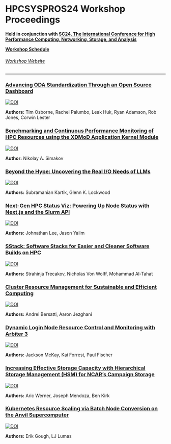 # HPCSYSPROS24 Workshop Proceedings
**Held in conjunction with [SC24, The International Conference for High Performance Computing, Networking, Storage, and Analysis](https://sc24.supercomputing.org/)**

**[Workshop Schedule](https://sc24.conference-program.com/session/?sess=sess770)**

###### [Workshop Website](http://sighpc-syspros.org/workshops/2024/)

---
### [Advancing ODA Standardization Through an Open Source Dashboard](https://github.com/HPCSYSPROS/Workshop24/tree/main/Advancing_ODA_Standardization_Through_An_Open_Source_Dashboard)

[![DOI](https://zenodo.org/badge/DOI/10.5281/zenodo.15724831.svg)](https://doi.org/10.5281/zenodo.15724831)

**Authors:** Tim Osborne, Rachel Palumbo, Leak Huk, Ryan Adamson, Rob Jones, Corwin Lester


### [Benchmarking and Continuous Performance Monitoring of HPC Resources using the XDMoD Application Kernel Module](https://github.com/HPCSYSPROS/Workshop24/tree/main/Benchmarking_and_continuous_Performance_monitoring_of_HPC_resources_using_XDMOD_application_kernel_module)

[![DOI](https://zenodo.org/badge/DOI/10.5281/zenodo.7320199.svg)](https://doi.org/10.5281/zenodo.7320199)

**Author:** Nikolay A. Simakov 


### [Beyond the Hype: Uncovering the Real I/O Needs of LLMs](https://github.com/HPCSYSPROS/Workshop24/tree/main/Beyond_the_Hype-Uncovering_the_real_IO_Needs_of_LLMs)

[![DOI](https://zenodo.org/badge/DOI/10.5281/zenodo.7320206.svg)](https://doi.org/10.5281/zenodo.7320206)

**Authors:** Subramanian Kartik, Glenn K. Lockwood


### [Next-Gen HPC Status Viz: Powering Up Node Status with Next.js and the Slurm API](https://github.com/HPCSYSPROS/Workshop24/tree/main/Next-Gen_HPC_Status_Viz-Powering_Up_Node_Status_with_Next.js_and_the_Slurm_API)

[![DOI](https://zenodo.org/badge/DOI/10.5281/zenodo.7320217.svg)](https://doi.org/10.5281/zenodo.7320217)

**Authors:** Johnathan Lee, Jason Yalim


### [SStack: Software Stacks for Easier and Cleaner Software Builds on HPC](https://github.com/HPCSYSPROS/Workshop24/tree/main/SStack-software_stacks_for_easier_and_cleaner_software_builds_on_HPC)

[![DOI](https://zenodo.org/badge/DOI/10.5281/zenodo.7320227.svg)](https://doi.org/10.5281/zenodo.7320227)

**Authors:** Strahinja Trecakov, Nicholas Von Wolff, Mohammad Al-Tahat


### [Cluster Resource Management for Sustainable and Efficient Computing](https://github.com/HPCSYSPROS/Workshop24/tree/main/cluster_resource_management_for_sustainable_and_efficient_computing)

[![DOI](https://zenodo.org/badge/DOI/10.5281/zenodo.7320231.svg)](https://doi.org/10.5281/zenodo.7320231)

**Authors:** Andrei Bersatti, Aaron Jezghani


### [Dynamic Login Node Resource Control and Monitoring with Arbiter 3](https://github.com/HPCSYSPROS/Workshop24/tree/main/dynamic_login_node_resource_control_and_monitoring_with_arbriter3)

[![DOI](https://zenodo.org/badge/DOI/10.5281/zenodo.7320231.svg)](https://doi.org/10.5281/zenodo.7320231)

**Authors:** Jackson McKay, Kai Forrest, Paul Fischer


### [Increasing Effective Storage Capacity with Hierarchical Storage Management (HSM) for NCAR’s Campaign Storage](https://github.com/HPCSYSPROS/Workshop24/tree/main/effective_storage_capacity_with_hierarchical_storage_management_HSM_for_NCARs_campaign_storage)

[![DOI](https://zenodo.org/badge/DOI/10.5281/zenodo.7320231.svg)](https://doi.org/10.5281/zenodo.7320231)

**Authors:** Aric Werner, Joseph Mendoza, Ben Kirk


### [Kubernetes Resource Scaling via Batch Node Conversion on the Anvil Supercomputer](https://github.com/HPCSYSPROS/Workshop24/tree/main/kubernetes_resource_scaling_via_batch_node_conversion_on_the_Anvil_supercomputer)

[![DOI](https://zenodo.org/badge/DOI/10.5281/zenodo.7320231.svg)](https://doi.org/10.5281/zenodo.7320231)

**Authors:** Erik Gough, LJ Lumas
